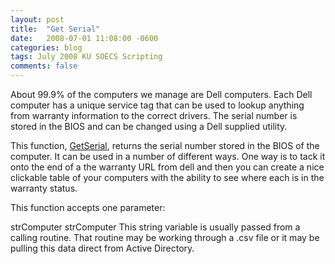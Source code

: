 ```yaml
---
layout: post
title:  "Get Serial"
date:   2008-07-01 11:08:00 -0600
categories: blog
tags: July 2008 KU SOECS Scripting
comments: false
---
```

About 99.9% of the computers we manage are Dell computers. Each Dell computer has a unique service tag that can be used to lookup anything from warranty information to the correct drivers. The serial number is stored in the BIOS and can be changed using a Dell supplied utility.

This function, [GetSerial](https://github.com/jeffpatton1971/mod-posh/blob/master/vbs/playground/functions/GetSerial.txt), returns the serial number stored in the BIOS of the computer. It can be used in a number of different ways. One way is to tack it onto the end of a the warranty URL from dell and then you can create a nice clickable table of your computers with the ability to see where each is in the warranty status.

This function accepts one parameter:

strComputer
strComputer
This string variable is usually passed from a calling routine. That routine may be working through a .csv file or it may be pulling this data direct from Active Directory.

